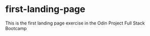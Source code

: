 # first-landing-page
This is the first landing page exercise in the Odin Project Full Stack Bootcamp
